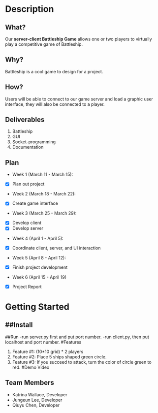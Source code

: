 # Description
## What?
Our **server-client Battleship Game** allows one or two players to virtually play a competitive game of Battleship.
## Why?
Battleship is a cool game to design for a project.
## How?
Users will be able to connect to our game server and load a graphic user interface, they will also be connected to a player.
## Deliverables
1. Battleship
2. GUI
3. Socket-programming
4. Documentation
## Plan
- Week 1 (March 11 - March 15):
- [X] Plan out project
- Week 2 (March 18 - March 22):
- [X] Create game interface
- Week 3 (March 25 - March 29):
- [X] Develop client
- [X] Develop server
- Week 4 (April 1 - April 5):
- [X] Coordinate client, server, and UI interaction
- Week 5 (April 8 - April 12):
- [X] Finish project development
- Week 6 (April 15 - April 19) 
- [X] Project Report
# Getting Started
##Install
-
##Run
-run server.py first and put port number.
-run client.py, then put localhost and port number.
#Features
1. Feature #1: (10*10 grid) * 2 players
2. Feature #2: Place 5 ships shaped green circle.
3. Feature #3: If you succeed to attack, turn the color of circle green to red.
#Demo Video
## Team Members
- Katrina Wallace, Developer
- Jungeun Lee, Developer
- Qiuyu Chen, Developer
